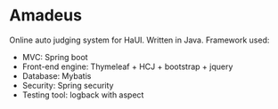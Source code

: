 # Amadeus
Online auto judging system for HaUI.
Written in Java.
Framework used:
+ MVC: Spring boot
+ Front-end engine: Thymeleaf + HCJ + bootstrap + jquery
+ Database: Mybatis
+ Security: Spring security
+ Testing tool: logback with aspect
